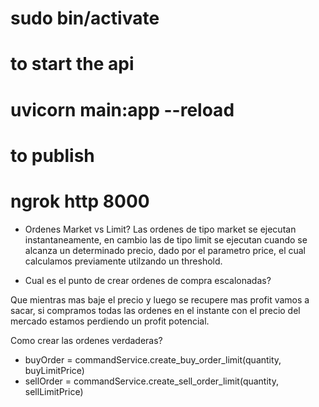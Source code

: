 # sudo bin/activate

# to start the api
# uvicorn main:app --reload

# to publish
# ngrok http 8000

- Ordenes Market vs Limit?
Las ordenes de tipo market se ejecutan instantaneamente, en cambio las de tipo limit
se ejecutan cuando se alcanza un determinado precio, dado por el parametro price, el 
cual calculamos previamente utilzando un threshold.

- Cual es el punto de crear ordenes de compra escalonadas?

Que mientras mas baje el precio y luego se recupere mas profit vamos a sacar,
si compramos todas las ordenes en el instante con el precio del mercado estamos perdiendo
un profit potencial.

Como crear las ordenes verdaderas?

- buyOrder = commandService.create_buy_order_limit(quantity, buyLimitPrice)
- sellOrder = commandService.create_sell_order_limit(quantity, sellLimitPrice)
